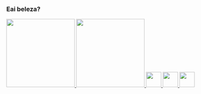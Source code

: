 ### Eai beleza? 

<div>
  <a href="https://beacons.ai/bernardovillanova">
  <img height="180em" src="https://github-readme-stats.vercel.app/api?username=bernardovillanova&show_icons=true&theme=dracula&include_all_commits=true&count_private=true"/>
  <img height="180em" src="https://github-readme-stats.vercel.app/api/top-langs/?username=bernardovillanova&layout=compact&langs_count=16&theme=dracula"/>
    <img height="40em" src="https://cdn.jsdelivr.net/gh/devicons/devicon/icons/css3/css3-plain-wordmark.svg" />
    <img height="40em" src="https://cdn.jsdelivr.net/gh/devicons/devicon/icons/javascript/javascript-plain.svg" />
    <img height="40em" src="https://cdn.jsdelivr.net/gh/devicons/devicon/icons/java/java-original.svg" />



</div>
